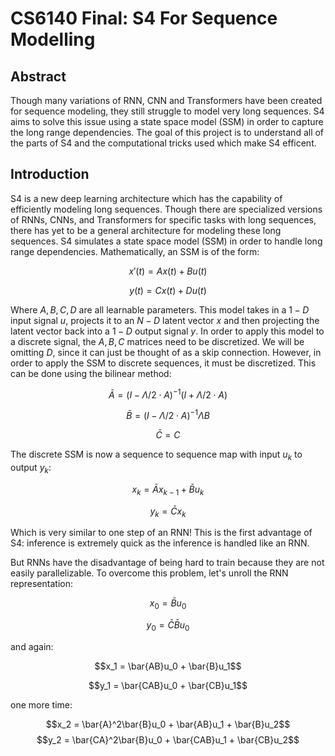 # CS6140 Final: S4 For Sequence Modelling

## Abstract
Though many variations of RNN, CNN and Transformers have been created for sequence modeling, they still struggle to model very long sequences. S4 aims to solve this issue using a state space model (SSM) in order to capture the long range dependencies. The goal of this project is to understand all of the parts of S4 and the computational tricks used which make S4 efficent. 

## Introduction
S4 is a new deep learning architecture which has the capability of efficiently modeling long sequences. Though there are specialized versions of RNNs, CNNs, and Transformers for specific tasks with long sequences, there has yet to be a general architecture for modeling these long sequences. S4 simulates a state space model (SSM) in order to handle long range dependencies. Mathematically, an SSM is of the form: 

$$x'(t) = Ax(t) + Bu(t)$$

$$y(t) = Cx(t) + Du(t)$$

Where $A, B, C, D$ are all learnable parameters. This model takes in a $1-D$ input signal $u$, projects it to an $N-D$ latent vector $x$ and then projecting the latent vector back into a $1-D$ output signal $y$. In order to apply this model to a discrete signal, the $A, B, C$ matrices need to be discretized. We will be omitting $D$, since it can just be thought of as a skip connection. However, in order to apply the SSM to discrete sequences, it must be discretized. This can be done using the bilinear method: 

$$\bar{A} = (I - \Lambda/2 \cdot A)^{-1}(I + \Lambda/2 \cdot A)$$

$$\bar{B} = (I - \Lambda/2 \cdot A)^{-1}\Lambda B$$

$$\bar{C} = C$$

The discrete SSM is now a sequence to sequence map with input $u_k$ to output $y_k$: 

$$x_k = \bar{A}x_{k-1} + \bar{B}u_k$$

$$y_k = \bar{C}x_k$$

Which is very similar to one step of an RNN! This is the first advantage of S4: inference is extremely quick as the inference is handled like an RNN. 

But RNNs have the disadvantage of being hard to train because they are not easily parallelizable. To overcome this problem, let's unroll the RNN representation: 

$$x_0 = \bar{B}u_0$$

$$y_0 = \bar{C}\bar{B}u_0$$

and again: 

$$x_1 = \bar{AB}u_0 + \bar{B}u_1$$

$$y_1 = \bar{CAB}u_0 + \bar{CB}u_1$$

one more time: 

$$x_2 = \bar{A}^2\bar{B}u_0 + \bar{AB}u_1 + \bar{B}u_2$$
$$y_2 = \bar{CA}^2\bar{B}u_0 + \bar{CAB}u_1 + \bar{CB}u_2$$


